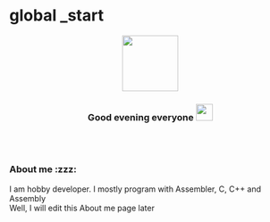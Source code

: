 # global _start

<div id="header" align="center">
  <img src="https://media.giphy.com/media/M9gbBd9nbDrOTu1Mqx/giphy.gif" width="100"/>
  <h3>Good evening everyone <img src="https://media.giphy.com/media/hvRJCLFzcasrR4ia7z/giphy.gif" width="30px"/></h3>
  <br><br>
</div>

<h3>About me :zzz:</h3>
I am hobby developer. I mostly program with Assembler, C, C++ and Assembly<br>
Well, I will edit this About me page later<br>
